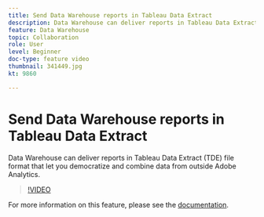 ```yaml
---
title: Send Data Warehouse reports in Tableau Data Extract
description: Data Warehouse can deliver reports in Tableau Data Extract (TDE) file format that let you democratize and combine data from outside Adobe Analytics. 
feature: Data Warehouse
topic: Collaboration 
role: User
level: Beginner
doc-type: feature video
thumbnail: 341449.jpg
kt: 9860

---
```

# Send Data Warehouse reports in Tableau Data Extract 

Data Warehouse can deliver reports in Tableau Data Extract (TDE) file format that let you democratize and combine data from outside Adobe Analytics. 

>[!VIDEO](https://video.tv.adobe.com/v/341449/?quality=12&learn=on)

For more information on this feature, please see the [documentation](https://experienceleague.adobe.com/docs/analytics/export/data-warehouse/t-tableau.html?lang=en).
